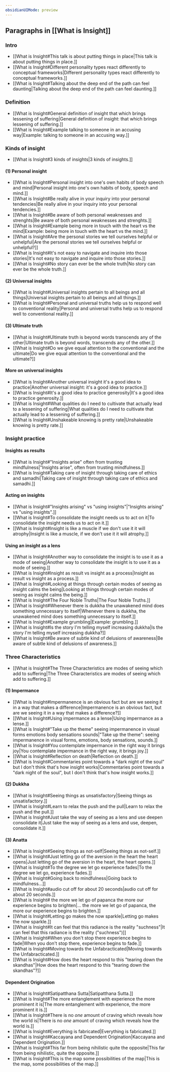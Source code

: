```yaml
---
obsidianUIMode: preview
---
```

## Paragraphs in [[What is Insight]]
### Intro
- [[What is Insight#This talk is about putting things in place|This talk is about putting things in place.]]
- [[What is Insight#Different personality types react differently to conceptual frameworks|Different personality types react differently to conceptual frameworks.]]
- [[What is Insight#Talking about the deep end of the path can feel daunting|Talking about the deep end of the path can feel daunting.]]
### Definition
- [[What is Insight#General definition of insight that which brings lessening of suffering|General definition of insight: that which brings lessening of suffering.]]
- [[What is Insight#Example talking to someone in an accusing way|Example: talking to someone in an accusing way.]]
### Kinds of insight
- [[What is Insight#3 kinds of insights|3 kinds of insights.]]
#### (1) Personal insight
- [[What is Insight#Personal insight into one's own habits of body speech and mind|Personal insight into one's own habits of body, speech and mind.]]
- [[What is Insight#Be really alive in your inquiry into your personal tendencies|Be really alive in your inquiry into your personal tendencies.]]
- [[What is Insight#Be aware of both personal weaknesses and strenghts|Be aware of both personal weaknesses and strenghts.]]
- [[What is Insight#Example being more in touch with the heart vs the mind|Example: being more in touch with the heart vs the mind.]]
- [[What is Insight#Are the personal stories we tell ourselves helpful or unhelpful|Are the personal stories we tell ourselves helpful or unhelpful?]]
- [[What is Insight#It's not easy to navigate and inquire into those stories|It's not easy to navigate and inquire into those stories.]]
- [[What is Insight#No story can ever be the whole truth|No story can ever be the whole truth.]]
#### (2) Universal insights
- [[What is Insight#Universal insights pertain to all beings and all things|Universal insights pertain to all beings and all things.]]
- [[What is Insight#Personal and universal truths help us to respond well to conventional reality|Personal and universal truths help us to respond well to conventional reality.]]
#### (3) Ultimate truth
- [[What is Insight#Ultimate truth is beyond words transcends any of the other|Ultimate truth is beyond words, transcends any of the other.]]
- [[What is Insight#Do we give equal attention to the conventional and the ultimate|Do we give equal attention to the conventional and the ultimate?]]
#### More on universal insights
- [[What is Insight#Another universal insight it's a good idea to practice|Another universal insight: it's a good idea to practice.]]
- [[What is Insight#It's a good idea to practice generosity|It's a good idea to practice generosity.]]
- [[What is Insight#What qualities do I need to cultivate that actually lead to a lessening of suffering|What qualities do I need to cultivate that actually lead to a lessening of suffering.]]
- [[What is Insight#Unshakeable knowing is pretty rate|Unshakeable knowing is pretty rate.]]
### Insight practice
#### Insights as results
- [[What is Insight#"Insights arise" often from trusting mindfulness|"Insights arise", often from trusting mindfulness.]]
- [[What is Insight#Taking care of insight through taking care of ethics and samadhi|Taking care of insight through taking care of ethics and samadhi.]]
#### Acting on insights
- [[What is Insight#"Insights arising" vs "using insights"|"Insights arising" vs "using insights".]]
- [[What is Insight#To consolidate the insight needs us to act on it|To consolidate the insight needs us to act on it.]]
- [[What is Insight#Insight is like a muscle if we don't use it it will atrophy|Insight is like a muscle, if we don't use it it will atrophy.]]
#### Using an insight as a lens
- [[What is Insight#Another way to consolidate the insight is to use it as a mode of seeing|Another way to consolidate the insight is to use it as a mode of seeing.]]
- [[What is Insight#Insight as result vs insight as a process|Insight as result vs insight as a process.]]
- [[What is Insight#Looking at things through certain modes of seeing as insight calms the being|Looking at things through certain modes of seeing as insight calms the being.]]
- [[What is Insight#The Four Noble Truths|The Four Noble Truths.]]
- [[What is Insight#Whenever there is dukkha the unawakened mind does something unnecessary to itself|Whenever there is dukkha, the unawakened mind does something unnecessary to itself.]]
- [[What is Insight#Example grumbling|Example: grumbling.]]
- [[What is Insight#Is the story I'm telling myself increasing dukkha|Is the story I'm telling myself increasing dukkha?]]
- [[What is Insight#Be aware of subtle kind of delusions of awareness|Be aware of subtle kind of delusions of awareness.]]
### Three Characteristics
- [[What is Insight#The Three Characteristics are modes of seeing which add to suffering|The Three Characteristics are modes of seeing which add to suffering.]]
#### (1) Impermance
- [[What is Insight#Impermanence is an obvious fact but are we seeing it in a way that makes a difference|Impermanence is an obvious fact, but are we seeing it in a way that makes a difference?]]
- [[What is Insight#Using impermance as a lense|Using impermance as a lense.]]
- [[What is Insight#"Take up the theme" seeing impermanence in visual forms emotions body sensations sounds|"Take up the theme": seeing impermanence in visual forms, emotions, body sensations, sounds.]]
- [[What is Insight#You contemplate impermance in the right way it brings joy|You contemplate impermance in the right way, it brings joy.]]
- [[What is Insight#Reflection on death|Reflection on death.]]
- [[What is Insight#Commentaries point towards a "dark night of the soul" but I don't think that's how insight works|Commentaries point towards a "dark night of the soul", but I don't think that's how insight works.]]
#### (2) Dukkha
- [[What is Insight#Seeing things as unsatisfactory|Seeing things as unsatisfactory.]]
- [[What is Insight#Learn to relax the push and the pull|Learn to relax the push and the pull.]]
- [[What is Insight#Just take the way of seeing as a lens and use deepen consolidate it|Just take the way of seeing as a lens and use, deepen, consolidate it.]]
#### (3) Anatta
- [[What is Insight#Seeing things as not-self|Seeing things as not-self.]]
- [[What is Insight#Just letting go of the aversion in the heart the heart opens|Just letting go of the aversion in the heart, the heart opens.]]
- [[What is Insight#To the degree we let go experience fades|To the degree we let go, experience fades.]]
- [[What is Insight#Going back to mindfulness|Going back to mindfulness...]]
- [[What is Insight#audio cut off for about 20 seconds|audio cut off for about 20 seconds.]]
- [[What is Insight# the more we let go of papanca the more our experience begins to brighten|... the more we let go of papanca, the more our experience begins to brighten.]]
- [[What is Insight#Letting go makes the now sparkle|Letting go makes the now sparkle.]]
- [[What is Insight#It can feel that this radiance is the reality "suchness"|It can feel that this radiance is the reality ("suchness")]]
- [[What is Insight#When you don't stop there experience begins to fade|When you don't stop there, experience begins to fade.]]
- [[What is Insight#Moving towards the Unfabracticated|Moving towards the Unfabracticated.]]
- [[What is Insight#How does the heart respond to this "tearing down the skandhas"|How does the heart respond to this "tearing down the skandhas"?]]
#### Dependent Origination
- [[What is Insight#Satipatthana Sutta|Satipatthana Sutta.]]
- [[What is Insight#The more entanglement with experience the more prominent it is|The more entanglement with experience, the more prominent it is.]]
- [[What is Insight#There is no _one_ amount of craving which reveals how the world is|There is no _one_ amount of craving which reveals how the world is.]]
- [[What is Insight#Everything is fabricated|Everything is fabricated.]]
- [[What is Insight#Kaccayana and Dependent Origination|Kaccayana and Dependent Origination.]]
- [[What is Insight#This far from being nihilistic quite the opposite|This far from being nihilistic, quite the opposite.]]
- [[What is Insight#This is the map some possibilities of the map|This is the map, some possibilities of the map.]]
